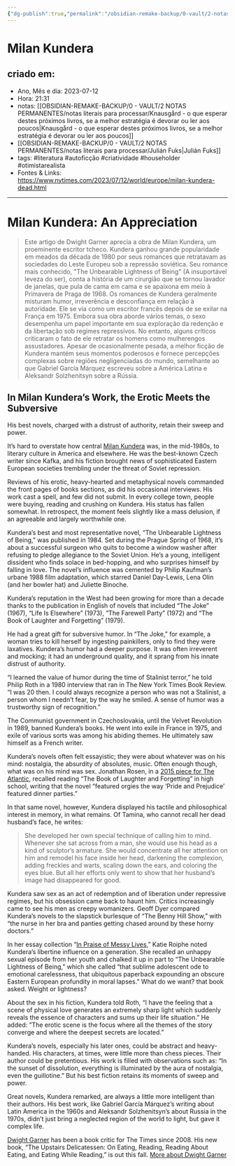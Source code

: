 ```yaml
---
{"dg-publish":true,"permalink":"/obsidian-remake-backup/0-vault/2-notas-permanentes/milan-kundera/","tags":["permanente","literatura","autoficção","criatividade","householder","otimistarealista"],"dgHomeLink":true,"dgShowLocalGraph":true,"dgShowFileTree":true,"dgEnableSearch":true,"noteIcon":""}
---
```


# Milan Kundera

## criado em: 
-  Ano, Mês e dia: 2023-07-12
- Hora: 21:31
- notas: [[OBSIDIAN-REMAKE-BACKUP/0 - VAULT/2 NOTAS PERMANENTES/notas literais para processar/Knausgård - o que esperar destes próximos livros, se a melhor estratégia é devorar ou ler aos poucos\|Knausgård - o que esperar destes próximos livros, se a melhor estratégia é devorar ou ler aos poucos]]
- [[OBSIDIAN-REMAKE-BACKUP/0 - VAULT/2 NOTAS PERMANENTES/notas literais para processar/Julián Fuks\|Julián Fuks]] 
- tags: #literatura #autoficção #criatividade #householder #otimistarealista 
- Fontes & Links: https://www.nytimes.com/2023/07/12/world/europe/milan-kundera-dead.html
---

# Milan Kundera: An Appreciation


>Este artigo de Dwight Garner aprecia a obra de Milan Kundera, um proeminente escritor tcheco. Kundera ganhou grande popularidade em meados da década de 1980 por seus romances que retratavam as sociedades do Leste Europeu sob a repressão soviética. Seu romance mais conhecido, "The Unbearable Lightness of Being" (A insuportável leveza do ser), conta a história de um cirurgião que se tornou lavador de janelas, que pula de cama em cama e se apaixona em meio à Primavera de Praga de 1968. Os romances de Kundera geralmente misturam humor, irreverência e desconfiança em relação à autoridade. Ele se via como um escritor francês depois de se exilar na França em 1975. Embora sua obra aborde vários temas, o sexo desempenha um papel importante em sua exploração da redenção e da libertação sob regimes repressivos. No entanto, alguns críticos criticaram o fato de ele retratar os homens como mulherengos assustadores. Apesar de ocasionalmente pesada, a melhor ficção de Kundera mantém seus momentos poderosos e fornece percepções complexas sobre regiões negligenciadas do mundo, semelhante ao que Gabriel García Márquez escreveu sobre a América Latina e Aleksandr Solzhenitsyn sobre a Rússia.

## In Milan Kundera’s Work, the Erotic Meets the Subversive

His best novels, charged with a distrust of authority, retain their sweep and power.


It’s hard to overstate how central [Milan Kundera](https://www.nytimes.com/2023/07/12/world/europe/milan-kundera-dead.html) was, in the mid-1980s, to literary culture in America and elsewhere. He was the best-known Czech writer since Kafka, and his fiction brought news of sophisticated Eastern European societies trembling under the threat of Soviet repression.

Reviews of his erotic, heavy-hearted and metaphysical novels commanded the front pages of books sections, as did his occasional interviews. His work cast a spell, and few did not submit. In every college town, people were buying, reading and crushing on Kundera. His status has fallen somewhat. In retrospect, the moment feels slightly like a mass delusion, if an agreeable and largely worthwhile one.

Kundera’s best and most representative novel, “The Unbearable Lightness of Being,” was published in 1984. Set during the Prague Spring of 1968, it’s about a successful surgeon who quits to become a window washer after refusing to pledge allegiance to the Soviet Union. He’s a young, intelligent dissident who finds solace in bed-hopping, and who surprises himself by falling in love. The novel’s influence was cemented by Philip Kaufman’s urbane 1988 film adaptation, which starred Daniel Day-Lewis, Lena Olin (and her bowler hat) and Juliette Binoche.

Kundera’s reputation in the West had been growing for more than a decade thanks to the publication in English of novels that included “The Joke” (1967), “Life Is Elsewhere” (1973), “The Farewell Party” (1972) and “The Book of Laughter and Forgetting” (1979).

He had a great gift for subversive humor. In “The Joke,” for example, a woman tries to kill herself by ingesting painkillers, only to find they were laxatives. Kundera’s humor had a deeper purpose. It was often irreverent and mocking; it had an underground quality, and it sprang from his innate distrust of authority.

“I learned the value of humor during the time of Stalinist terror,” he told Philip Roth in a 1980 interview that ran in The New York Times Book Review. “I was 20 then. I could always recognize a person who was not a Stalinist, a person whom I needn’t fear, by the way he smiled. A sense of humor was a trustworthy sign of recognition.”

The Communist government in Czechoslovakia, until the Velvet Revolution in 1989, banned Kundera’s books. He went into exile in France in 1975, and exile of various sorts was among his abiding themes. He ultimately saw himself as a French writer.

Kundera’s novels often felt essayistic; they were about whatever was on his mind: nostalgia, the absurdity of absolutes, music. Often enough though, what was on his mind was sex. Jonathan Rosen, in a [2015 piece for The Atlantic](https://www.theatlantic.com/magazine/archive/2015/07/does-milan-kundera-still-matter/395237/), recalled reading “The Book of Laughter and Forgetting” in high school, writing that the novel “featured orgies the way ‘Pride and Prejudice’ featured dinner parties.”

In that same novel, however, Kundera displayed his tactile and philosophical interest in memory, in what remains. Of Tamina, who cannot recall her dead husband’s face, he writes:

> She developed her own special technique of calling him to mind. Whenever she sat across from a man, she would use his head as a kind of sculptor’s armature. She would concentrate all her attention on him and remodel his face inside her head, darkening the complexion, adding freckles and warts, scaling down the ears, and coloring the eyes blue. But all her efforts only went to show that her husband’s image had disappeared for good.

Kundera saw sex as an act of redemption and of liberation under repressive regimes, but his obsession came back to haunt him. Critics increasingly came to see his men as creepy womanizers. Geoff Dyer compared Kundera’s novels to the slapstick burlesque of “The Benny Hill Show,” with “the nurse in her bra and panties getting chased around by these horny doctors.”

In her essay collection “[In Praise of Messy Lives](https://www.nytimes.com/2012/11/27/books/in-praise-of-messy-lives-essays-by-katie-roiphe.html),” Katie Roiphe noted Kundera’s libertine influence on a generation. She recalled an unhappy sexual episode from her youth and chalked it up in part to “The Unbearable Lightness of Being,” which she called “that sublime adolescent ode to emotional carelessness, that ubiquitous paperback expounding an obscure Eastern European profundity in moral lapses.” What do we want? that book asked. Weight or lightness?

About the sex in his fiction, Kundera told Roth, “I have the feeling that a scene of physical love generates an extremely sharp light which suddenly reveals the essence of characters and sums up their life situation.” He added: “The erotic scene is the focus where all the themes of the story converge and where the deepest secrets are located.”

Kundera’s novels, especially his later ones, could be abstract and heavy-handed. His characters, at times, were little more than chess pieces. Their author could be pretentious. His work is filled with observations such as: “In the sunset of dissolution, everything is illuminated by the aura of nostalgia, even the guillotine.” But his best fiction retains its moments of sweep and power.

Great novels, Kundera remarked, are always a little more intelligent than their authors. His best work, like Gabriel García Márquez’s writing about Latin America in the 1960s and Aleksandr Solzhenitsyn’s about Russia in the 1970s, didn’t just bring a neglected region of the world to light, but gave it complex life.

[Dwight Garner](https://www.nytimes.com/by/dwight-garner) has been a book critic for The Times since 2008. His new book, “The Upstairs Delicatessen: On Eating, Reading, Reading About Eating, and Eating While Reading,” is out this fall. [More about Dwight Garner](https://www.nytimes.com/by/dwight-garner)